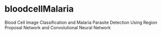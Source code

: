 # bloodcellMalaria
Blood Cell Image Classification and Malaria Parasite Detection Using Region Proposal Network and Convolutional Neural Network
